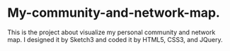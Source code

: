 # My-community-and-network-map.
This is the project about visualize my personal community and network map. I designed it by Sketch3 and coded it by HTML5, CSS3, and JQuery.
